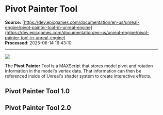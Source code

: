 # Pivot Painter Tool

**Source:** [https://dev.epicgames.com/documentation/en-us/unreal-engine/pivot-painter-tool-in-unreal-engine](https://dev.epicgames.com/documentation/en-us/unreal-engine/pivot-painter-tool-in-unreal-engine)  
**Processed:** 2025-06-14 16:43:10

---

![](https://d1iv7db44yhgxn.cloudfront.net/documentation/images/cbe9b7df-076a-4595-8515-046378e9434e/pivotpainterbanner.png)

The **Pivot Painter** Tool is a MAXScript that stores model pivot and rotation information in the model's vertex data. That information can then be referenced inside of Unreal's shader system to create interactive effects.

## Pivot Painter Tool 1.0

## Pivot Painter Tool 2.0